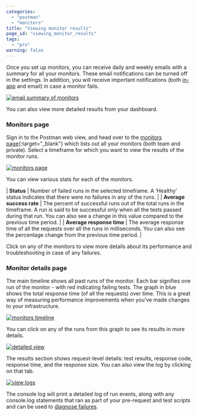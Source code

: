 ```yaml
---
categories:
  - "postman"
  - "monitors"
title: "Viewing monitor results"
page_id: "viewing_monitor_results"
tags: 
  - "pro"
warning: false
---
```


Once you set up monitors, you can receive daily and weekly emails with a summary for all your monitors. These email notifications can be turned off in the settings. In addition, you will receive important notifications (both [in-app](/docs/postman/notifications) and email) in case a monitor fails.

[![email summary of monitors](https://s3.amazonaws.com/postman-static-getpostman-com/postman-docs/59085644.png)](https://s3.amazonaws.com/postman-static-getpostman-com/postman-docs/59085644.png)

You can also view more detailed results from your dashboard.

### Monitors page

Sign in to the Postman web view, and head over to the [monitors page](https://monitor.getpostman.com/){:target="_blank"} which lists out all your monitors (both team and private). Select a timeframe for which you want to view the results of the monitor runs.

[![monitors page](https://s3.amazonaws.com/postman-static-getpostman-com/postman-docs/59042580.png)](https://s3.amazonaws.com/postman-static-getpostman-com/postman-docs/59042580.png)

You can view various stats for each of the monitors.

| **Status** | Number of failed runs in the selected timeframe. A ‘Healthy’ status indicates that there were no failures in any of the runs. |
| **Average success rate** | The percent of successful runs out of the total runs in the timeframe. A run is said to be successful only when all the tests passed during that run. You can also see a change in this value compared to the previous time period. |
| **Average response time** | The average response time of all the requests over all the runs in milliseconds. You can also see the percentage change from the previous time period. |


Click on any of the monitors to view more details about its performance and troubleshooting in case of any failures.

### Monitor details page

The main timeline shows all past runs of the monitor. Each bar signifies one run of the monitor - with red indicating failing tests. The graph in blue shows the total response time (of all the requests) over time. This is a great way of measuring performance improvements when you’ve made changes to your infrastructure.

[![monitors timeline](https://s3.amazonaws.com/postman-static-getpostman-com/postman-docs/59042594.png)](https://s3.amazonaws.com/postman-static-getpostman-com/postman-docs/59042594.png)

You can click on any of the runs from this graph to see its results in more details.

[![detailed view](https://s3.amazonaws.com/postman-static-getpostman-com/postman-docs/59042608.png)](https://s3.amazonaws.com/postman-static-getpostman-com/postman-docs/59042608.png)  

The results section shows request-level details: test results, response code, response time, and the response size. You can also view the log by clicking on that tab.

[![view logs](https://s3.amazonaws.com/postman-static-getpostman-com/postman-docs/59042622.png)](https://s3.amazonaws.com/postman-static-getpostman-com/postman-docs/59042622.png)

The console log will print a detailed log of run events, along with any console.log statements that ran as part of your pre-request and test scripts and can be used to [diagnose failures](/docs/postman/monitors/troubleshooting_monitors).

